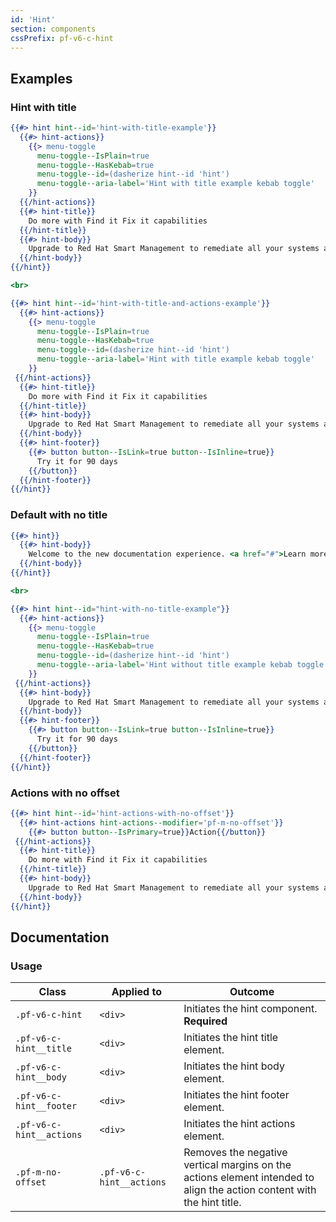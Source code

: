 ```yaml
---
id: 'Hint'
section: components
cssPrefix: pf-v6-c-hint
---
```


## Examples
### Hint with title
```hbs
{{#> hint hint--id='hint-with-title-example'}}
  {{#> hint-actions}}
    {{> menu-toggle
      menu-toggle--IsPlain=true
      menu-toggle--HasKebab=true
      menu-toggle--id=(dasherize hint--id 'hint')
      menu-toggle--aria-label='Hint with title example kebab toggle'
    }}
  {{/hint-actions}}
  {{#> hint-title}}
    Do more with Find it Fix it capabilities
  {{/hint-title}}
  {{#> hint-body}}
    Upgrade to Red Hat Smart Management to remediate all your systems across regions and geographies.
  {{/hint-body}}
{{/hint}}

<br>

{{#> hint hint--id='hint-with-title-and-actions-example'}}
  {{#> hint-actions}}
    {{> menu-toggle
      menu-toggle--IsPlain=true
      menu-toggle--HasKebab=true
      menu-toggle--id=(dasherize hint--id 'hint')
      menu-toggle--aria-label='Hint with title example kebab toggle'
    }}
 {{/hint-actions}}
  {{#> hint-title}}
    Do more with Find it Fix it capabilities
  {{/hint-title}}
  {{#> hint-body}}
    Upgrade to Red Hat Smart Management to remediate all your systems across regions and geographies.
  {{/hint-body}}
  {{#> hint-footer}}
    {{#> button button--IsLink=true button--IsInline=true}}
      Try it for 90 days
    {{/button}}
  {{/hint-footer}}
{{/hint}}
```

### Default with no title
```hbs
{{#> hint}}
  {{#> hint-body}}
    Welcome to the new documentation experience. <a href="#">Learn more about the improved features</a>.
  {{/hint-body}}
{{/hint}}

<br>

{{#> hint hint--id="hint-with-no-title-example"}}
  {{#> hint-actions}}
    {{> menu-toggle
      menu-toggle--IsPlain=true
      menu-toggle--HasKebab=true
      menu-toggle--id=(dasherize hint--id 'hint')
      menu-toggle--aria-label='Hint without title example kebab toggle'
    }}
 {{/hint-actions}}
  {{#> hint-body}}
    Upgrade to Red Hat Smart Management to remediate all your systems across regions and geographies.
  {{/hint-body}}
  {{#> hint-footer}}
    {{#> button button--IsLink=true button--IsInline=true}}
      Try it for 90 days
    {{/button}}
  {{/hint-footer}}
{{/hint}}
```

### Actions with no offset
```hbs
{{#> hint hint--id='hint-actions-with-no-offset'}}
  {{#> hint-actions hint-actions--modifier='pf-m-no-offset'}}
    {{#> button button--IsPrimary=true}}Action{{/button}}
 {{/hint-actions}}
  {{#> hint-title}}
    Do more with Find it Fix it capabilities
  {{/hint-title}}
  {{#> hint-body}}
    Upgrade to Red Hat Smart Management to remediate all your systems across regions and geographies.
  {{/hint-body}}
{{/hint}}
```

## Documentation


### Usage
| Class | Applied to | Outcome |
| -- | -- | -- |
| `.pf-v6-c-hint` | `<div>` | Initiates the hint component. **Required** |
| `.pf-v6-c-hint__title` | `<div>` | Initiates the hint title element. |
| `.pf-v6-c-hint__body` | `<div>` | Initiates the hint body element. |
| `.pf-v6-c-hint__footer` | `<div>` | Initiates the hint footer element. |
| `.pf-v6-c-hint__actions` | `<div>` | Initiates the hint actions element. |
| `.pf-m-no-offset` | `.pf-v6-c-hint__actions` | Removes the negative vertical margins on the actions element intended to align the action content with the hint title. |
